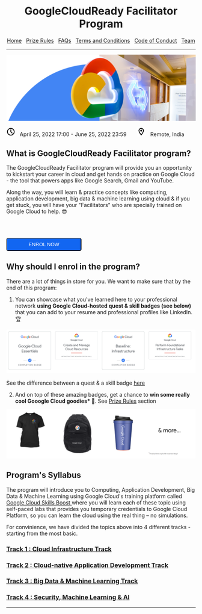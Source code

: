 <center>
    <h1>GoogleCloudReady Facilitator Program</h1>
    <a href="https://dot-space.github.io/GCRF-22/">Home</a>
    &nbsp;
    <a href="https://dot-space.github.io/GCRF-22/prize">Prize Rules</a>
    &nbsp;
    <a href="https://dot-space.github.io/GCRF-22/faqs">FAQs</a>
    &nbsp;
    <a href="https://dot-space.github.io/GCRF-22/tnc">Terms and Conditions</a>
    &nbsp;
    <a href="https://dot-space.github.io/GCRF-22/coc">Code of Conduct</a>
    &nbsp;
    <a href="https://dot-space.github.io/GCRF-22/team">Team</a>
</center>

---

<img src="img/banner.png">

<img src="img/clock.png"> &nbsp; April 25, 2022 17:00 - June 25, 2022 23:59 &nbsp; &nbsp; &nbsp; <img src="img/location.png"> &nbsp; Remote, India

## What is GoogleCloudReady Facilitator program?

<p>
The GoogleCloudReady Facilitator program will provide you an opportunity to kickstart your career in cloud and get hands on practice on Google Cloud - the tool that powers apps like Google Search, Gmail and YouTube.

Along the way, you will learn & practice concepts like computing, application development, big data & machine learning using cloud & if you get stuck, you will have your "Facilitators" who are specially trained on Google Cloud to help. 😎

<br><br>

<a href="https://forms.gle/mTCHGw3cdEojdH4M6">
<button style="background-color: #1266f1; color: white; border-radius: 5px; width: 200px; height: 35px">ENROL NOW</button>
</a>

<br>

</p>



## Why should I enrol in the program?

<p>
There are a lot of things in store for you. We want to make sure that by the end of this program:

1. You can showcase what you've learned here to your professional network <b> using Google Cloud-hosted quest & skill badges (see below) </b> that you can add to your resume and professional profiles like LinkedIn. 🏆

<img src="img/badges.png" />

<br>

See the difference between a quest & a skill badge <a href="https://services.google.com/fh/files/emails/diff_quests_skillbadges.png">here</a>

2. And on top of these amazing badges, get a chance to <b> win some really cool Gooogle Cloud goodies\* 💪</b>. See [Prize Rules](https://dot-space.github.io/GCRF-22/prize) section

<img src="img/prizes_home.png" />

</p>

## Program's Syllabus

<p>
The program will introduce you to Computing, Application Development, Big Data & Machine Learning using Google Cloud's training platform called <a href="https://www.cloudskillsboost.google/" target="_blank"> Google Cloud Skills Boost </a>where you will learn each of these topic using self-paced labs that provides you temporary credentials to Google Cloud Platform, so you can learn the cloud using the real thing – no simulations.

For convinience, we have divided the topics above into 4 different tracks - starting from the most basic.

### [Track 1 : Cloud Infrastructure Track](https://dot-space.github.io/GCRF-22/track_1)


### [Track 2 : Cloud-native Application Development Track](https://dot-space.github.io/GCRF-22/track_2)


### [Track 3 : Big Data & Machine Learning Track](https://dot-space.github.io/GCRF-22/track_3)


### [Track 4 : Security, Machine Learning & AI](https://dot-space.github.io/GCRF-22/track_4)

</p>

---
